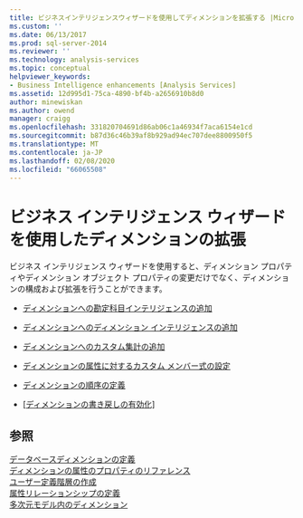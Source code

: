 ```yaml
---
title: ビジネスインテリジェンスウィザードを使用してディメンションを拡張する |Microsoft Docs
ms.custom: ''
ms.date: 06/13/2017
ms.prod: sql-server-2014
ms.reviewer: ''
ms.technology: analysis-services
ms.topic: conceptual
helpviewer_keywords:
- Business Intelligence enhancements [Analysis Services]
ms.assetid: 12d995d1-75ca-4890-bf4b-a2656910b8d0
author: minewiskan
ms.author: owend
manager: craigg
ms.openlocfilehash: 331820704691d86ab06c1a46934f7aca6154e1cd
ms.sourcegitcommit: b87d36c46b39af8b929ad94ec707dee8800950f5
ms.translationtype: MT
ms.contentlocale: ja-JP
ms.lasthandoff: 02/08/2020
ms.locfileid: "66065508"
---
```

# <a name="use-the-business-intelligence-wizard-to-enhance-dimensions"></a>ビジネス インテリジェンス ウィザードを使用したディメンションの拡張
  ビジネス インテリジェンス ウィザードを使用すると、ディメンション プロパティやディメンション オブジェクト プロパティの変更だけでなく、ディメンションの構成および拡張を行うことができます。  
  
-   [ディメンションへの勘定科目インテリジェンスの追加](multidimensional-models/bi-wizard-add-account-intelligence-to-a-dimension.md)  
  
-   [ディメンションへのディメンション インテリジェンスの追加](multidimensional-models/bi-wizard-add-dimension-intelligence-to-a-dimension.md)  
  
-   [ディメンションへのカスタム集計の追加](multidimensional-models/bi-wizard-add-a-custom-aggregation-to-a-dimension.md)  
  
-   [ディメンションの属性に対するカスタム メンバー式の設定](multidimensional-models/bi-wizard-custom-member-formulas-for-attributes-in-a-dimension.md)  
  
-   [ディメンションの順序の定義](multidimensional-models/bi-wizard-define-the-ordering-for-a-dimension.md)  
  
-   [[ディメンションの書き戻しの有効化]](multidimensional-models/bi-wizard-enable-dimension-writeback.md)  
  
## <a name="see-also"></a>参照  
 [データベースディメンションの定義](multidimensional-models/define-database-dimensions.md)   
 [ディメンションの属性のプロパティのリファレンス](multidimensional-models/dimension-attribute-properties-reference.md)   
 [ユーザー定義階層の作成](multidimensional-models/user-defined-hierarchies-create.md)   
 [属性リレーションシップの定義](multidimensional-models/attribute-relationships-define.md)   
 [多次元モデル内のディメンション](multidimensional-models/dimensions-in-multidimensional-models.md)  
  
  
